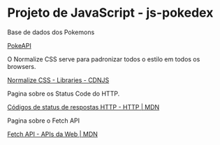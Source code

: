 # Projeto de JavaScript - js-pokedex

Base de dados dos Pokemons

[PokeAPI](https://pokeapi.co/)

O Normalize CSS serve para padronizar todos o estilo em todos os browsers.

[Normalize CSS - Libraries - CDNJS](https://cdnjs.com/libraries/normalize)

Pagina sobre os Status Code do HTTP.

[Códigos de status de respostas HTTP - HTTP | MDN](https://developer.mozilla.org/pt-BR/docs/Web/HTTP/Status)

Pagina sobre o Fetch API

[Fetch API - APIs da Web | MDN](https://developer.mozilla.org/pt-BR/docs/Web/API/Fetch_API)
